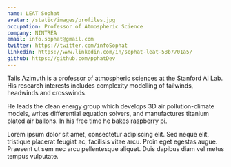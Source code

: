 ```yaml
---
name: LEAT Sophat
avatar: /static/images/profiles.jpg
occupation: Professor of Atmospheric Science
company: NINTREA
email: info.sophat@gmail.com
twitter: https://twitter.com/infoSophat
linkedin: https://www.linkedin.com/in/sophat-leat-58b7701a5/
github: https://github.com/pphatDev
---
```


Tails Azimuth is a professor of atmospheric sciences at the Stanford AI Lab. His research interests includes complexity modelling of tailwinds, headwinds and crosswinds.

He leads the clean energy group which develops 3D air pollution-climate models, writes differential equation solvers, and manufactures titanium plated air ballons. In his free time he bakes raspberry pi.

Lorem ipsum dolor sit amet, consectetur adipiscing elit. Sed neque elit, tristique placerat feugiat ac, facilisis vitae arcu. Proin eget egestas augue. Praesent ut sem nec arcu pellentesque aliquet. Duis dapibus diam vel metus tempus vulputate.
